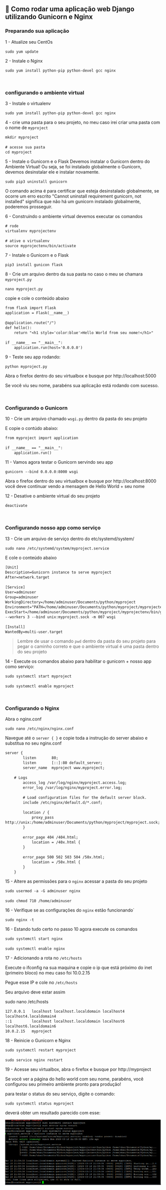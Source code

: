 ## 📌 Como rodar uma aplicação web Django utilizando Gunicorn e Nginx

### Preparando sua aplicação

1 - Atualize seu CentOs

```
sudo yum update
```

2 - Instale o Nginx

```
sudo yum install python-pip python-devel gcc nginx
```

<br>

### configurando o ambiente virtual

3 - Instale o virtualenv

```
sudo yum install python-pip python-devel gcc nginx
```

4 - crie uma pasta para o seu projeto, no meu caso irei criar uma pasta com o nome de `myproject`

```
mkdir myproject

# acesse sua pasta
cd myproject
```

5 - Instale o Gunicorn e o Flask
Devemos instalar o Gunicorn dentro do Ambiente Virtual! Ou seja, se foi instalado globalmente o Gunicorn, devemos desinstalar ele e instalar novamente.

```
sudo pip3 uninstall gunicorn
```

O comando acima é para certificar que esteja desinstalado globalmente, se ocorre um erro escrito "Cannot uninstall requirement gunicorn, not installed" significa que não há um gunicorn instalado globalmente, poderemos prosseguir.

6 - Construindo o ambiente virtual devemos executar os comandos

```
# rode
virtualenv myprojectenv

# ative o virtualenv
source myprojectenv/bin/activate
```

7 - Instale o Gunicorn e o Flask

```
pip3 install gunicon flask
```

8 - Crie um arquivo dentro da sua pasta no caso o meu se chamara `myproject.py`

```
nano myproject.py
```

copie e cole o conteúdo abaixo

```
from flask import Flask
application = Flask(__name__)

@application.route("/")
def hello():
    return "<h1 style='color:blue'>Hello World from seu nome!</h1>"

if __name__ == "__main__":
    application.run(host='0.0.0.0')
```

9 - Teste seu app rodando:

```
python myproject.py
```

Abra o firefox dentro do seu virtualbox e busque por http://localhost:5000

Se você viu seu nome, parabéns sua aplicação está rodando com sucesso.

<br>

### Configurando o Gunicorn

10 - Crie um arquivo chamado `wsgi.py` dentro da pasta do seu projeto

E copie o contúdo abaixo:

```
from myproject import application

if __name__ == "__main__":
    application.run()
```

11 - Vamos agora testar o Gunicorn servindo seu app

```
gunicorn --bind 0.0.0.0:8000 wsgi
```

Abra o firefox dentro do seu virtualbox e busque por http://localhost:8000 você deve continuar vendo a mensagem de Hello World + seu nome

12 - Desative o ambiente virtual do seu projeto

```
deactivate
```

<br>

### Configurando nosso app como serviço

13 - Crie um arquivo de serviço dentro do etc/systemd/system/

```
sudo nano /etc/systemd/system/myproject.service
```

E cole o conteúdo abaixo

```
[Unit]
Description=Gunicorn instance to serve myproject
After=network.target

[Service]
User=adminuser
Group=adminuser
WorkingDirectory=/home/adminuser/Documents/python/myproject
Environment="PATH=/home/adminuser/Documents/python/myproject/myprojectenv/bin"
ExecStart=/home/adminuser/Documents/python/myproject/myprojectenv/bin/gunicorn --workers 3 --bind unix:myproject.sock -m 007 wsgi

[Install]
WantedBy=multi-user.target
```

> Lembre de usar o comando `pwd` dentro da pasta do seu projeto para pegar o caminho correto e que o ambiente virtual é uma pasta dentro do seu projeto

14 - Execute os comandos abaixo para habilitar o gunicorn + nosso app como serviço:

```
sudo systemctl start myproject

sudo systemctl enable myproject
```

<br>

### Configurando o Nginx

Abra o nginx.conf

```
sudo nano /etc/nginx/nginx.conf
```

Navegue até o `server { }` e copie toda a instrução do server abaixo e substitua no seu nginx.conf

```
server {
        listen       80;
        listen       [::]:80 default_server;
	    server_name  myproject www.myproject;

	# Logs
        access_log /var/log/nginx/myproject.access.log;
        error_log /var/log/nginx/myproject.error.log;

        # Load configuration files for the default server block.
        include /etc/nginx/default.d/*.conf;

        location / {
            proxy_pass http://unix:/home/adminuser/Documents/python/myproject/myproject.sock;
        }

        error_page 404 /404.html;
            location = /40x.html {
        }

        error_page 500 502 503 504 /50x.html;
            location = /50x.html {
        }
    }

```

15 - Altere as permissões para o `nginx` acessar a pasta do seu projeto

```
sudo usermod -a -G adminuser nginx

sudo chmod 710 /home/adminuser
```

16 - Verifique se as configurações do `nginx` estão funcionando`

```
sudo nginx -t
```

16 - Estando tudo certo no passo 10 agora execute os comandos

```
sudo systemctl start nginx

sudo systemctl enable nginx
```

17 - Adicionando a rota no `/etc/hosts`

Execute o ifconfig na sua maquina e copie o ip que está próximo do inet (primeiro bloco) no meu caso foi 10.0.2.15

Pegue esse IP e cole no `/etc/hosts`

Seu arquivo deve estar assim

sudo nano /etc/hosts

```
127.0.0.1   localhost localhost.localdomain localhost4 localhost4.localdomain4
::1         localhost localhost.localdomain localhost6 localhost6.localdomain6
10.0.2.15   myproject
```

18 - Reinicie o Gunicorn e Nginx

```
sudo systemctl restart myproject

sudo service nginx restart
```

19 - Acesse seu virtualbox, abra o firefox e busque por http://myproject

Se você ver a página do hello world com seu nome, parabéns, você configurou seu primeiro ambiente pronto para produção!

para testar o status do seu serviço, digite o comando:

```
sudo systemctl status myproject
```

deverá obter um resultado parecido com esse:

<img src="./assets/img-05.png">
